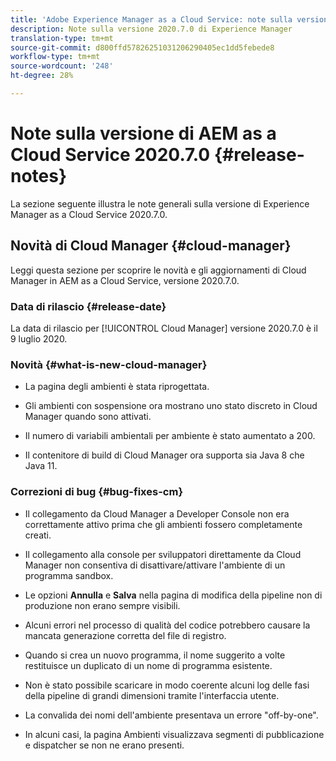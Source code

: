 ```yaml
---
title: 'Adobe Experience Manager as a Cloud Service: note sulla versione 2020.7.0'
description: Note sulla versione 2020.7.0 di Experience Manager
translation-type: tm+mt
source-git-commit: d800ffd57826251031206290405ec1dd5febede8
workflow-type: tm+mt
source-wordcount: '248'
ht-degree: 28%

---
```



# Note sulla versione di AEM as a Cloud Service 2020.7.0 {#release-notes}

La sezione seguente illustra le note generali sulla versione di Experience Manager as a Cloud Service 2020.7.0.

## Novità di Cloud Manager {#cloud-manager}

Leggi questa sezione per scoprire le novità e gli aggiornamenti di Cloud Manager in AEM as a Cloud Service, versione 2020.7.0.

### Data di rilascio {#release-date}

La data di rilascio per [!UICONTROL Cloud Manager] versione 2020.7.0 è il 9 luglio 2020.

### Novità {#what-is-new-cloud-manager}

* La pagina degli ambienti è stata riprogettata.

* Gli ambienti con sospensione ora mostrano uno stato discreto in Cloud Manager quando sono attivati.

* Il numero di variabili ambientali per ambiente è stato aumentato a 200.

* Il contenitore di build di Cloud Manager ora supporta sia Java 8 che Java 11.

### Correzioni di bug {#bug-fixes-cm}

* Il collegamento da Cloud Manager a Developer Console non era correttamente attivo prima che gli ambienti fossero completamente creati.

* Il collegamento alla console per sviluppatori direttamente da Cloud Manager non consentiva di disattivare/attivare l&#39;ambiente di un programma sandbox.

* Le opzioni **Annulla** e **Salva** nella pagina di modifica della pipeline non di produzione non erano sempre visibili.

* Alcuni errori nel processo di qualità del codice potrebbero causare la mancata generazione corretta del file di registro.

* Quando si crea un nuovo programma, il nome suggerito a volte restituisce un duplicato di un nome di programma esistente.

* Non è stato possibile scaricare in modo coerente alcuni log delle fasi della pipeline di grandi dimensioni tramite l&#39;interfaccia utente.

* La convalida dei nomi dell&#39;ambiente presentava un errore &quot;off-by-one&quot;.

* In alcuni casi, la pagina Ambienti visualizzava segmenti di pubblicazione e dispatcher se non ne erano presenti.